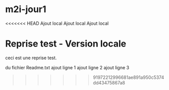 # m2i-jour1

<<<<<<< HEAD
Ajout local
Ajout local
Ajout local

Reprise  test - Version locale
=======
 ceci est une reprise  test.
 
 du fichier Readme.txt
 ajout ligne 1
 ajout ligne 2
 ajout ligne 3
>>>>>>> 91972212996681ae891a950c5374dd43475867a8
